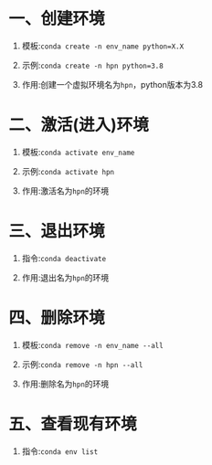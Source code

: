 ##

# 一、创建环境

1. 模板:`conda create -n env_name python=X.X`

2. 示例:`conda create -n hpn python=3.8`

3. 作用:创建一个虚拟环境名为`hpn`，python版本为3.8



# 二、激活(进入)环境

1. 模板:`conda activate env_name`

2. 示例:`conda activate hpn`

3. 作用:激活名为`hpn`的环境

# 三、退出环境

1. 指令:`conda deactivate`

2. 作用:退出名为`hpn`的环境

# 四、删除环境

1. 模板:`conda remove -n env_name --all`

2. 示例:`conda remove -n hpn --all`

3. 作用:删除名为`hpn`的环境



# 五、查看现有环境

1. 指令:`conda env list`

